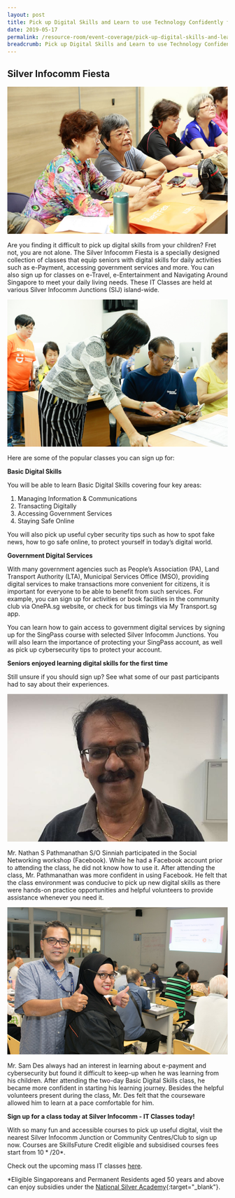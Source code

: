 ```yaml
---
layout: post
title: Pick up Digital Skills and Learn to use Technology Confidently for Daily Activities
date: 2019-05-17
permalink: /resource-room/event-coverage/pick-up-digital-skills-and-learn-to-use-technology-confidently-for-daily-activities-events/
breadcrumb: Pick up Digital Skills and Learn to use Technology Confidently for Daily Activities
---
```


## Silver Infocomm Fiesta <br>

![image1](/images/event-coverage/pick-up-digital-skills-and-learn-to-use-technology-confidently-for-daily-activities/pick-up-digital-skills-and-learn-to-use-technology-confidently-for-daily-activities-1.jpg)

Are you finding it difficult to pick up digital skills from your children? Fret not, you are not alone. The Silver Infocomm Fiesta is a specially designed collection of classes that equip seniors with digital skills for daily activities such as e-Payment, accessing government services and more. You can also sign up for classes on e-Travel, e-Entertainment and Navigating Around Singapore to meet your daily living needs. These IT Classes are held at various Silver Infocomm Junctions (SIJ) island-wide.

![image2](/images/event-coverage/pick-up-digital-skills-and-learn-to-use-technology-confidently-for-daily-activities/pick-up-digital-skills-and-learn-to-use-technology-confidently-for-daily-activities-2.jpg)

Here are some of the popular classes you can sign up for:

**Basic Digital Skills**

You will be able to learn Basic Digital Skills covering four key areas:

1. Managing Information & Communications
2. Transacting Digitally
3. Accessing Government Services
4. Staying Safe Online

You will also pick up useful cyber security tips such as how to spot fake news, how to go safe online, to protect yourself in today’s digital world.

**Government Digital Services**

With many government agencies such as People’s Association (PA), Land Transport Authority (LTA), Municipal Services Office (MSO), providing digital services to make transactions more convenient for citizens, it is important for everyone to be able to benefit from such services. For example, you can sign up for activities or book facilities in the community club via OnePA.sg website, or check for bus timings via My Transport.sg app.

You can learn how to gain access to government digital services by signing up for the SingPass course with selected Silver Infocomm Junctions. You will also learn the importance of protecting your SingPass account, as well as pick up cybersecurity tips to protect your account.

 

**Seniors enjoyed learning digital skills for the first time**

Still unsure if you should sign up? See what some of our past participants had to say about their experiences.

![image3](/images/event-coverage/pick-up-digital-skills-and-learn-to-use-technology-confidently-for-daily-activities/pick-up-digital-skills-and-learn-to-use-technology-confidently-for-daily-activities-3.jpeg)

Mr. Nathan S Pathmanathan S/O Sinniah participated in the Social Networking workshop (Facebook). While he had a Facebook account prior to attending the class, he did not know how to use it. After attending the class, Mr. Pathmanathan was more confident in using Facebook. He felt that the class environment was conducive to pick up new digital skills as there were hands-on practice opportunities and helpful volunteers to provide assistance whenever you need it.

 ![image4](/images/event-coverage/pick-up-digital-skills-and-learn-to-use-technology-confidently-for-daily-activities/pick-up-digital-skills-and-learn-to-use-technology-confidently-for-daily-activities-4.jpg)
 
 Mr. Sam Des always had an interest in learning about e-payment and cybersecurity but found it difficult to keep-up when he was learning from his children. After attending the two-day Basic Digital Skills class, he became more confident in starting his learning journey. Besides the helpful volunteers present during the class, Mr. Des felt that the courseware allowed him to learn at a pace comfortable for him.


 **Sign up for a class today at Silver Infocomm -  IT Classes today!**

 
With so many fun and accessible courses to pick up useful digital, visit the nearest Silver Infocomm Junction or Community Centres/Club to sign up now.  Courses are SkillsFuture Credit eligible and subsidised courses fees start from $10*/$20*.

Check out the upcoming mass IT classes [here](/files/SIJ-Course-Schedule-Apr-2019-upload-16May.pdf).

*Eligible Singaporeans and Permanent Residents aged 50 years and above can enjoy subsidies under the [National Silver Academy](https://www.nsa.org.sg/){:target="_blank"}.

